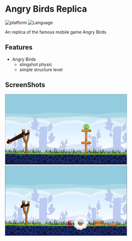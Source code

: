 # Angry Birds Replica

![platform](https://img.shields.io/badge/Platform-Unity-yellow.svg)
![Language](https://img.shields.io/badge/Language-C%23-orange.svg)

An replica of the famous mobile game Angry Birds

## Features
  
* Angry Birds
  - slingshot physic
  - simple structure level

## ScreenShots
<img src="Images/sc1.png" height='230x' width='400x'/>&nbsp;&nbsp;&nbsp;&nbsp;<img src="Images/sc2.png" height='230x' width='400x'/>

